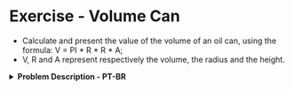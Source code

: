 # Exercise - Volume Can
- Calculate and present the value of the volume of an oil can, using the formula: V = PI * R * R * A;
- V, R and A represent respectively the volume, the radius and the height.

<details >
  <summary><b>Problem Description - PT-BR</b></summary>

- Calcular e apresentar o valor do volume de uma lata de óleo, utilizando fórmula: V = PI * R * R * A;
- V, R e A representam respectivamente o volume, o raio e a altura.

</details>
